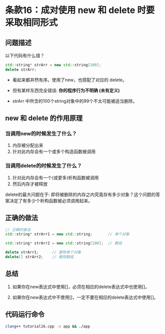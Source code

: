 # 条款16：成对使用 new 和 delete 时要采取相同形式

## 问题描述

以下代码有什么错？

```cpp
std::string* strArr = new std::string[100];
delete strArr;
```

- 看起来都井然有序。使用了new，也搭配了对应的 delete。

- 但有某样东西完全错误: **你的程序行为不明确 (未有定义)**

- strArr 中所含的100个string对象中的99个不太可能被适当删除。

## new 和 delete 的作用原理

### 当调用new的时候发生了什么？

1. 内存被分配出来
2. 针对此内存会有一个或多个构造函数被调用

### 当调用delete的时候发生了什么？

1. 针对此内存会有一个(或更多)析构函数被调用
2. 然后内存才被释放

delete的最大问题在于: 即将被删除的内存之内究竟存有多少对象？这个问题的答案决定了有多少个析构函数被必须调用起来。

## 正确的做法

```cpp
// 正确的做法
std::string* strArr1 = new std::string;       // 单个对象

std::string* strArr2 = new std::string[100];  // 数组

delete strArr1;      // 删除单个对象
delete[] strArr2;    // 删除数组
```

## 总结

1. 如果你在new表达式中使用[]，必须在相应的delete表达式中也使用[]。

2. 如果你在new表达式中不使用[]，一定不要在相应的delete表达式中使用[]。

## 代码运行命令

```bash
clang++ tutorial16.cpp -o app && ./app
```